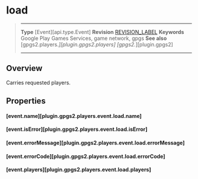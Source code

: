 # load

> --------------------- ------------------------------------------------------------------------------------------
> __Type__              [Event][api.type.Event]
> __Revision__          [REVISION_LABEL](REVISION_URL)
> __Keywords__          Google Play Games Services, game network, gpgs
> __See also__          [gpgs2.players.*][plugin.gpgs2.players]
>                       [gpgs2.*][plugin.gpgs2]
> --------------------- ------------------------------------------------------------------------------------------

## Overview

Carries requested players.

## Properties

#### [event.name][plugin.gpgs2.players.event.load.name]

#### [event.isError][plugin.gpgs2.players.event.load.isError]

#### [event.errorMessage][plugin.gpgs2.players.event.load.errorMessage]

#### [event.errorCode][plugin.gpgs2.players.event.load.errorCode]

#### [event.players][plugin.gpgs2.players.event.load.players]
